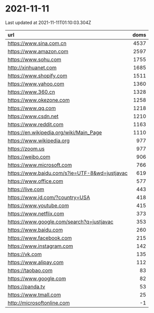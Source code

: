 # 2021-11-11

<!-- BEGIN -->
Last updated at 2021-11-11T01:10:03.304Z

url | doms
:- | -:
https://www.sina.com.cn | 4537
https://www.amazon.com | 2597
https://www.sohu.com | 1755
http://xinhuanet.com | 1685
https://www.shopify.com | 1511
https://www.yahoo.com | 1360
https://www.360.cn | 1328
https://www.okezone.com | 1258
https://www.qq.com | 1218
https://www.csdn.net | 1210
https://www.reddit.com | 1163
https://en.wikipedia.org/wiki/Main_Page | 1110
https://www.wikipedia.org | 977
https://zoom.us | 977
https://weibo.com | 906
https://www.microsoft.com | 766
https://www.baidu.com/s?ie=UTF-8&wd=justjavac | 619
https://www.office.com | 577
https://live.com | 443
https://www.jd.com/?country=USA | 418
https://www.youtube.com | 415
https://www.netflix.com | 373
https://www.google.com/search?q=justjavac | 353
https://www.baidu.com | 260
https://www.facebook.com | 215
https://www.instagram.com | 142
https://vk.com | 135
https://www.alipay.com | 112
https://taobao.com | 83
https://www.google.com | 82
https://panda.tv | 53
https://www.tmall.com | 25
http://microsoftonline.com | -1
<!-- END -->
